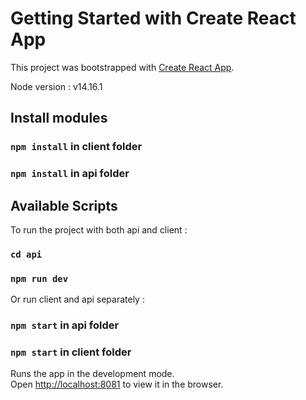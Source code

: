 # Getting Started with Create React App

This project was bootstrapped with [Create React App](https://github.com/facebook/create-react-app).

Node version : v14.16.1
## Install modules
### `npm install` in client folder
### `npm install` in api folder
## Available Scripts

To run the project with both api and client :
### `cd api`
### `npm run dev`

Or run client and api separately :
### `npm start` in api folder
### `npm start` in client folder

Runs the app in the development mode.\
Open [http://localhost:8081](http://localhost:8081) to view it in the browser.